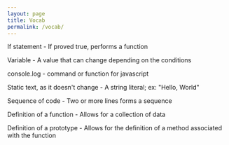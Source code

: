```yaml
---
layout: page
title: Vocab
permalink: /vocab/
---
```


<p>If statement - If proved true, performs a function</p>

<p>Variable - A value that can change depending on the conditions</p>

<p>console.log - command or function for javascript</p>

<p>Static text, as it doesn't change - A string literal; ex: "Hello, World"</p>

<p>Sequence of code - Two or more lines forms a sequence</p>

<p>Definition of a function - Allows for a collection of data</p>

<p>Definition of a prototype - Allows for the definition of a method associated with the function</p>